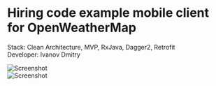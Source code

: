 # Hiring code example mobile client for OpenWeatherMap 
Stack: Clean Architecture, MVP, RxJava, Dagger2, Retrofit
<br/>Developer: Ivanov Dmitry

![Screenshot](http://oi66.tinypic.com/2ni6t8g.jpg)<br/>
![Screenshot](http://oi64.tinypic.com/2eajx91.jpg)
